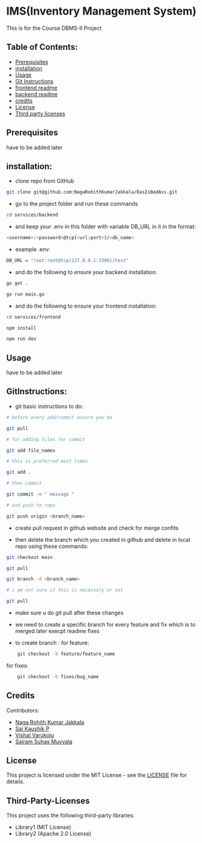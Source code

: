 # IMS(Inventory Management System)

This is for the Course DBMS-II Project

## Table of Contents:

- [Prerequisites](#Prerequisites)
- [installation](#installation)
- [Usage](#Usage)
- [Git Instructions](#GitInstructions)
- [frontend readme](services/frontend/README.md)
- [backend readme](services/backend/readme.md)
- [credits](#Credits)
- [License](#License)
- [Third party licenses](#Third-Party-Licenses)

## Prerequisites

have to be added later

## installation:

- clone repo from GitHub

```bash
git clone git@github.com:NagaRohithKumarJakkala/DasIsBadAss.git
```

- go to the project folder and run these commands

```bash
cd services/backend
```

- and keep your .env in this folder with variable DB_URL in it in the format:

```bash
<username>:<password>@tcp(<url:port>)/<db_name>
```

- example .env:

```bash
DB_URL = "root:root@tcp(127.0.0.1:3306)/test"
```

- and do the following to ensure your backend installation:

```bash
go get .

go run main.go

```

- and do the following to ensure your frontend installation:

```bash
cd services/frontend

npm install

npm run dev

```

## Usage

have to be added later

## GitInstructions:

- git basic instructions to do:

```bash
# before every add/commit ensure you do

git pull

# for adding files for commit

git add file_names

# this is preferred most times

git add .

# then commit

git commit -m " message "

# and push to repo

git push origin <branch_name>


```

- create pull request in github website and check for merge confits

- then delete the branch which you created in github and delete in local repo using these commands:

```bash
git checkout main

git pull

git branch -d <branch_name>

# i am not sure if this is necessary or not

git pull

```

- make sure u do git pull after these changes

- we need to create a specific branch for every feature and fix which is to merged later execpt readme fixes
- to create branch :
  for feature:

```bash
    git checkout -b feature/feature_name
```

for fixes:

```bash
    git checkout -b fixes/bug_name
```

## Credits

Contributors:

- [Naga Rohith Kumar Jakkala](https://github.com/NagaRohithKumarJakkala)
- [Sai Kaushik P](https://github.com/saikaushhikp)
- [Vishal Varukolu](https://github.com/Vishal45187)
- [Sairam Suhas Muvvala](https://github.com/suhas-1012)

## License

This project is licensed under the MIT License - see the [LICENSE](LICENSE) file for details.

## Third-Party-Licenses

This project uses the following third-party libraries:

- Library1 (MIT License)
- Library2 (Apache 2.0 License)
